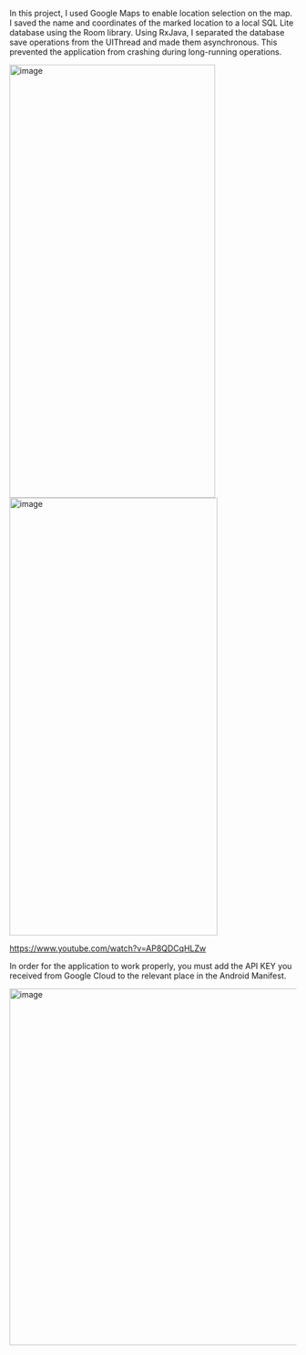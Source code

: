In this project, I used Google Maps to enable location selection on the map. I saved the name and coordinates of the marked location to a local SQL Lite database using the Room library. Using RxJava, I separated the database save operations from the UIThread and made them asynchronous. This prevented the application from crashing during long-running operations.

<img width="361" height="760" alt="image" src="https://github.com/user-attachments/assets/61f286bd-c43c-464f-8cc0-0650767fd936" />
<img width="365" height="768" alt="image" src="https://github.com/user-attachments/assets/5fc7ddd5-62d1-40ff-91ad-cfac070a28ec" />

https://www.youtube.com/watch?v=AP8QDCqHLZw

In order for the application to work properly, you must add the API KEY you received from Google Cloud to the relevant place in the Android Manifest.

<img width="559" height="626" alt="image" src="https://github.com/user-attachments/assets/8228d4a3-61c0-42fc-bf7d-b2be6c114e9e" />



